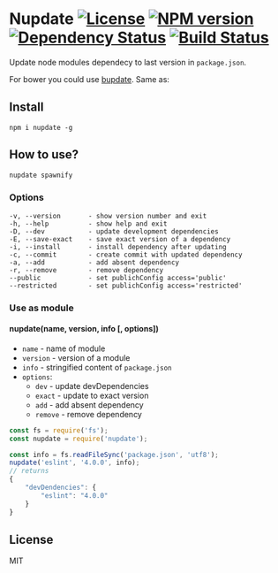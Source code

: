 # Nupdate [![License][LicenseIMGURL]][LicenseURL] [![NPM version][NPMIMGURL]][NPMURL] [![Dependency Status][DependencyStatusIMGURL]][DependencyStatusURL] [![Build Status][BuildStatusIMGURL]][BuildStatusURL]

Update node modules dependecy to last version in `package.json`.

For bower you could use [bupdate](https://github.com/coderaiser/bupdate "bupdate").
Same as:

## Install

```
npm i nupdate -g
```

## How to use?

```sh
nupdate spawnify
```

### Options

```
-v, --version       - show version number and exit
-h, --help          - show help and exit
-D, --dev           - update development dependencies
-E, --save-exact    - save exact version of a dependency
-i, --install       - install dependency after updating
-c, --commit        - create commit with updated dependency
-a, --add           - add absent dependency
-r, --remove        - remove dependency
--public            - set publichConfig access='public'
--restricted        - set publichConfig access='restricted'
```

### Use as module

#### nupdate(name, version, info [, options])
- `name` - name of module
- `version` - version of a module
- `info` - stringified content of `package.json`
- `options`: 
  - `dev` - update devDependencies
  - `exact` - update to exact version
  - `add` - add absent dependency
  - `remove` - remove dependency

```js
const fs = require('fs');
const nupdate = require('nupdate');

const info = fs.readFileSync('package.json', 'utf8');
nupdate('eslint', '4.0.0', info);
// returns
{
    "devDendencies": {
        "eslint": "4.0.0"
    }
}
```

## License

MIT

[NPMIMGURL]:                https://img.shields.io/npm/v/nupdate.svg?style=flat
[BuildStatusIMGURL]:        https://img.shields.io/travis/coderaiser/nupdate/master.svg?style=flat
[DependencyStatusIMGURL]:   https://img.shields.io/david/coderaiser/nupdate.svg?style=flat
[LicenseIMGURL]:            https://img.shields.io/badge/license-MIT-317BF9.svg?style=flat
[NPMURL]:                   https://npmjs.org/package/nupdate "npm"
[BuildStatusURL]:           https://travis-ci.org/coderaiser/nupdate  "Build Status"
[DependencyStatusURL]:      https://david-dm.org/coderaiser/nupdate "Dependency Status"
[LicenseURL]:               https://tldrlegal.com/license/mit-license "MIT License"

